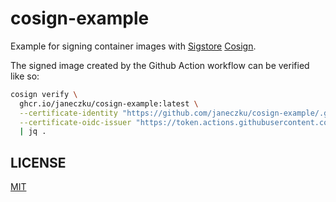 # cosign-example

Example for signing container images with [Sigstore](https://sigstore.dev/) [Cosign](https://docs.sigstore.dev/cosign/overview).

The signed image created by the Github Action workflow can be verified like so:

```bash
cosign verify \
  ghcr.io/janeczku/cosign-example:latest \
  --certificate-identity "https://github.com/janeczku/cosign-example/.github/workflows/release.yaml@refs/heads/main" \
  --certificate-oidc-issuer "https://token.actions.githubusercontent.com" \
  | jq .
```

## LICENSE

[MIT](LICENSE)
